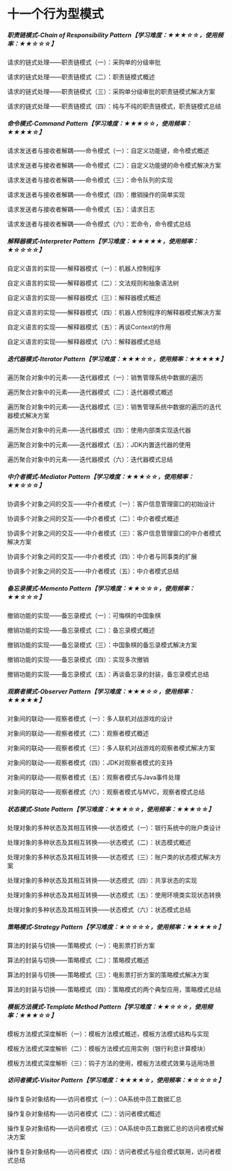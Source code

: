 # 十一个行为型模式

##### 职责链模式-Chain of Responsibility Pattern【学习难度：★★★☆☆，使用频率：★★☆☆☆】

请求的链式处理——职责链模式（一）：采购单的分级审批

请求的链式处理——职责链模式（二）：职责链模式概述

请求的链式处理——职责链模式（三）：采购单分级审批的职责链模式解决方案

请求的链式处理——职责链模式（四）：纯与不纯的职责链模式，职责链模式总结

##### 命令模式-Command Pattern【学习难度：★★★☆☆，使用频率：★★★★☆】

请求发送者与接收者解耦——命令模式（一）：自定义功能键，命令模式概述

请求发送者与接收者解耦——命令模式（二）：自定义功能键的命令模式解决方案

请求发送者与接收者解耦——命令模式（三）：命令队列的实现

请求发送者与接收者解耦——命令模式（四）：撤销操作的简单实现

请求发送者与接收者解耦——命令模式（五）：请求日志

请求发送者与接收者解耦——命令模式（六）：宏命令，命令模式总结

##### 解释器模式-Interpreter Pattern【学习难度：★★★★★，使用频率：★☆☆☆☆】

自定义语言的实现——解释器模式（一）：机器人控制程序

自定义语言的实现——解释器模式（二）：文法规则和抽象语法树

自定义语言的实现——解释器模式（三）：解释器模式概述

自定义语言的实现——解释器模式（四）：机器人控制程序的解释器模式解决方案

自定义语言的实现——解释器模式（五）：再谈Context的作用

自定义语言的实现——解释器模式（六）：解释器模式总结

##### 迭代器模式-Iterator Pattern【学习难度：★★★☆☆，使用频率：★★★★★】

遍历聚合对象中的元素——迭代器模式（一）：销售管理系统中数据的遍历

遍历聚合对象中的元素——迭代器模式（二）：迭代器模式概述

遍历聚合对象中的元素——迭代器模式（三）：销售管理系统中数据的遍历的迭代器模式解决方案

遍历聚合对象中的元素——迭代器模式（四）：使用内部类实现迭代器

遍历聚合对象中的元素——迭代器模式（五）：JDK内置迭代器的使用

遍历聚合对象中的元素——迭代器模式（六）：迭代器模式总结

##### 中介者模式-Mediator Pattern【学习难度：★★★☆☆，使用频率：★★☆☆☆】

协调多个对象之间的交互——中介者模式（一）：客户信息管理窗口的初始设计

协调多个对象之间的交互——中介者模式（二）：中介者模式概述

协调多个对象之间的交互——中介者模式（三）：客户信息管理窗口的中介者模式解决方案

协调多个对象之间的交互——中介者模式（四）：中介者与同事类的扩展

协调多个对象之间的交互——中介者模式（五）：中介者模式总结

##### 备忘录模式-Memento Pattern【学习难度：★★☆☆☆，使用频率：★★☆☆☆】

撤销功能的实现——备忘录模式（一）：可悔棋的中国象棋

撤销功能的实现——备忘录模式（二）：备忘录模式概述

撤销功能的实现——备忘录模式（三）：中国象棋的备忘录模式解决方案

撤销功能的实现——备忘录模式（四）：实现多次撤销

撤销功能的实现——备忘录模式（五）：再谈备忘录的封装，备忘录模式总结

##### 观察者模式-Observer Pattern【学习难度：★★★☆☆，使用频率：★★★★★】

对象间的联动——观察者模式（一）：多人联机对战游戏的设计

对象间的联动——观察者模式（二）：观察者模式概述

对象间的联动——观察者模式（三）：多人联机对战游戏的观察者模式解决方案

对象间的联动——观察者模式（四）：JDK对观察者模式的支持

对象间的联动——观察者模式（五）：观察者模式与Java事件处理

对象间的联动——观察者模式（六）：观察者模式与MVC，观察者模式总结

##### 状态模式-State Pattern【学习难度：★★★☆☆，使用频率：★★★☆☆】

处理对象的多种状态及其相互转换——状态模式（一）：银行系统中的账户类设计

处理对象的多种状态及其相互转换——状态模式（二）：状态模式概述

处理对象的多种状态及其相互转换——状态模式（三）：账户类的状态模式解决方案

处理对象的多种状态及其相互转换——状态模式（四）：共享状态的实现

处理对象的多种状态及其相互转换——状态模式（五）：使用环境类实现状态转换

处理对象的多种状态及其相互转换——状态模式（六）：状态模式总结

##### 策略模式-Strategy Pattern【学习难度：★☆☆☆☆，使用频率：★★★★☆】

算法的封装与切换——策略模式（一）：电影票打折方案

算法的封装与切换——策略模式（二）：策略模式概述

算法的封装与切换——策略模式（三）：电影票打折方案的策略模式解决方案

算法的封装与切换——策略模式（四）：策略模式的两个典型应用，策略模式总结

##### 模板方法模式-Template Method Pattern【学习难度：★★☆☆☆，使用频率：★★★☆☆】

模板方法模式深度解析（一）：模板方法模式概述，模板方法模式结构与实现

模板方法模式深度解析（二）：模板方法模式应用实例（银行利息计算模块）

模板方法模式深度解析（三）：钩子方法的使用，模板方法模式效果与适用场景

##### 访问者模式-Visitor Pattern【学习难度：★★★★☆，使用频率：★☆☆☆☆】

操作复杂对象结构——访问者模式（一）：OA系统中员工数据汇总

操作复杂对象结构——访问者模式（二）：访问者模式概述

操作复杂对象结构——访问者模式（三）：OA系统中员工数据汇总的访问者模式解决方案

操作复杂对象结构——访问者模式（四）：访问者模式与组合模式联用，访问者模式总结
